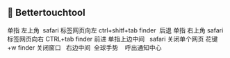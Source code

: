 ##  Bettertouchtool




单指 左上角
 safari 标签网页向左 ctrl+shitf+tab
finder  后退
单指 右上角
safari 标签网页向右 CTRL+tab
finder 前进
单指上边中间  
safari 关闭单个网页 花键+w
finder 关闭窗口
 
右边中间
 全球手势    呼出通知中心

















